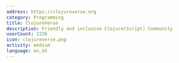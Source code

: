 ```yaml
---
address: https://clojureverse.org
category: Programming
title: ClojureVerse
description: Friendly and inclusive Clojure(Script) Community
userCount: 2236
icon: clojureverse.png
activity: medium
language: en_US
---
```

